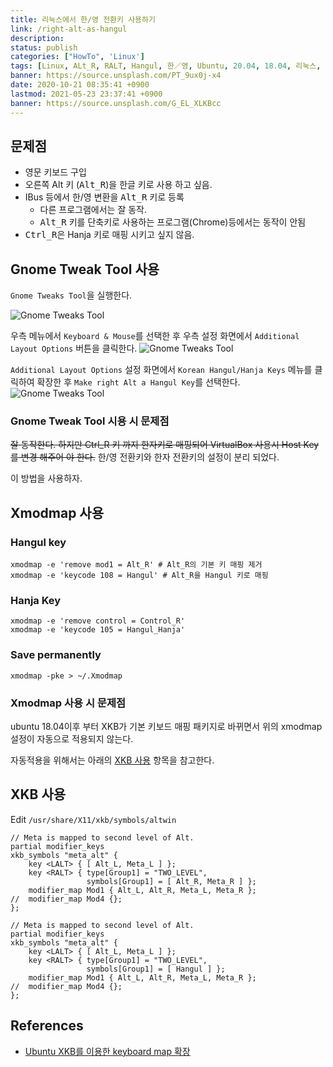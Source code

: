 ```yaml
---
title: 리눅스에서 한/영 전환키 사용하기
link: /right-alt-as-hangul
description: 
status: publish
categories: ["HowTo", 'Linux']
tags: [Linux, ALt_R, RALT, Hangul, 한／영, Ubuntu, 20.04, 18.04, 리눅스, Focal, Arch Linux]
banner: https://source.unsplash.com/PT_9ux0j-x4
date: 2020-10-21 08:35:41 +0900
lastmod: 2021-05-23 23:37:41 +0900
banner: https://source.unsplash.com/G_EL_XLKBcc
---
```



## 문제점
* 영문 키보드 구입
* 오른쪽 Alt</kbd> 키 (<kbd>Alt_R</kbd>)을 한글 키로 사용 하고 싶음.
* IBus 등에서 한/영 변환을 <kbd>Alt_R</kbd> 키로 등록
	* 다른 프로그램에서는 잘 동작.
	* <kbd>Alt_R</kbd> 키를 단축키로 사용하는 프로그램(Chrome)등에서는 동작이 안됨
* <kbd>Ctrl_R</kbd>은 Hanja 키로 매핑 시키고 싶지 않음.

<!--more-->


## Gnome Tweak Tool 사용

`Gnome Tweaks Tool`을 실행한다. 

![Gnome Tweaks Tool](/images/hangul/gnome-tweaks-tools-hangul-001.png)

우측 메뉴에서 `Keyboard & Mouse`를 선택한 후 우측 설정 화면에서 `Additional Layout Options` 버튼을 클릭한다. 
![Gnome Tweaks Tool](/images/hangul/gnome-tweaks-tools-hangul-002.png)

`Additional Layout Options` 설정 화면에서 `Korean Hangul/Hanja Keys` 메뉴를 클릭하여 확장한 후  `Make right Alt a Hangul Key`를 선택한다. 
![Gnome Tweaks Tool](/images/hangul/gnome-tweaks-tools-hangul-003.png)

### Gnome Tweak Tool 시용 시 문제점
~~잘 동작한다. 하지만 Ctrl_R 키 까지 한자키로 매핑되어  VirtualBox 사용시 Host Key를 변경 해주어 야 한다.~~
한/영 전환키와 한자 전환키의 설정이 분리 되었다. 

이 방법을 사용하자. 


## Xmodmap 사용

### Hangul key
```
xmodmap -e 'remove mod1 = Alt_R' # Alt_R의 기본 키 매핑 제거
xmodmap -e 'keycode 108 = Hangul' # Alt_R을 Hangul 키로 매핑
```

### Hanja Key
```
xmodmap -e 'remove control = Control_R'
xmodmap -e 'keycode 105 = Hangul_Hanja'
```
### Save permanently
```
xmodmap -pke > ~/.Xmodmap
```

### Xmodmap 사용 시 문제점
ubuntu 18.04이후 부터 XKB가 기본 키보드 매핑 패키지로 바뀌면서 위의 xmodmap 설정이 자동으로 적용되지 않는다. 

자동적용을 위해서는 아래의 [XKB 사용](#xkb-사용) 항목을 참고한다. 


## XKB 사용
Edit `/usr/share/X11/xkb/symbols/altwin`

```
// Meta is mapped to second level of Alt.
partial modifier_keys
xkb_symbols "meta_alt" {
    key <LALT> { [ Alt_L, Meta_L ] };
    key <RALT> { type[Group1] = "TWO_LEVEL",
                 symbols[Group1] = [ Alt_R, Meta_R ] };
    modifier_map Mod1 { Alt_L, Alt_R, Meta_L, Meta_R };
//  modifier_map Mod4 {};
};
```

```
// Meta is mapped to second level of Alt.
partial modifier_keys
xkb_symbols "meta_alt" {
    key <LALT> { [ Alt_L, Meta_L ] };
    key <RALT> { type[Group1] = "TWO_LEVEL",
                 symbols[Group1] = [ Hangul ] };
    modifier_map Mod1 { Alt_L, Alt_R, Meta_L, Meta_R };
//  modifier_map Mod4 {};
};
```

## References
* [Ubuntu XKB를 이용한 keyboard map 확장](https://zapary.blogspot.com/2014/08/ubuntu-xkb-keyboard-map.html)
